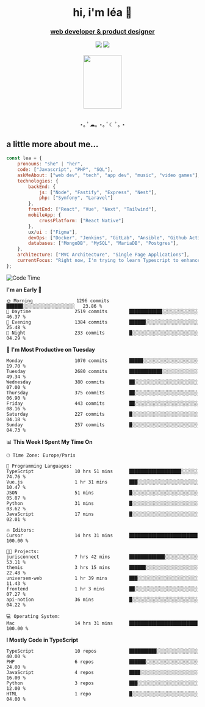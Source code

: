 <h1 align="center">hi, i'm léa 🌙</h1>
<h3 align="center"><ins>web developer & product designer</ins></h3>  
<div align="center">
  <a href="https://www.linkedin.com/in/lea-reiter22/"><img src="https://img.shields.io/badge/LinkedIn-0077B5?style=for-the-badge&logo=linkedin&logoColor=white"/></a>
  <a href="mailto:lea.reiter@outlook.fr"><img src="https://img.shields.io/badge/Contact-2A2A2A?style=for-the-badge&logo=minutemailer&logoColor=white"/></a>
</div>
<br>
  <div align="center">  <img src="https://github.com/xmnchild/xmnchild/blob/main/1702415560_StardewValleyHappyGreyCat.png" height="140" width="100"/>
</div>
<br>
  <p align="center">
                 ⋆｡ ﾟ☁︎｡ ⋆｡ ﾟ☾ ﾟ｡ ⋆
  </p>
  <h2>a little more about me...</h2>
  
```js
const lea = {
    pronouns: "she" | "her",
    code: ["Javascript", "PHP", "SQL"],
    askMeAbout: ["web dev", "tech", "app dev", "music", "video games"],
    technologies: {
        backEnd: {
            js: ["Node", "Fastify", "Express", "Nest"],
            php: ["Symfony", "Laravel"]
        },
        frontEnd: ["React", "Vue", "Next", "Tailwind"],
        mobileApp: {
            crossPlatform: ["React Native"]
        },
        ux/ui : ["Figma"],
        devOps: ["Docker", "Jenkins", "GitLab", "Ansible", "Github Actions"],
        databases: ["MongoDB", "MySQL", "MariaDB", "Postgres"],
    },
    architecture: ["MVC Architecture", "Single Page Applications"],
    currentFocus: "Right now, I'm trying to learn Typescript to enhance my Javascript development.",
};
```
<!--START_SECTION:waka-->
![Code Time](http://img.shields.io/badge/Code%20Time-294%20hrs%2014%20mins-blue)

**I'm an Early 🐤** 

```text
🌞 Morning                1296 commits        ██████░░░░░░░░░░░░░░░░░░░   23.86 % 
🌆 Daytime                2519 commits        ████████████░░░░░░░░░░░░░   46.37 % 
🌃 Evening                1384 commits        ██████░░░░░░░░░░░░░░░░░░░   25.48 % 
🌙 Night                  233 commits         █░░░░░░░░░░░░░░░░░░░░░░░░   04.29 % 
```
📅 **I'm Most Productive on Tuesday** 

```text
Monday                   1070 commits        █████░░░░░░░░░░░░░░░░░░░░   19.70 % 
Tuesday                  2680 commits        ████████████░░░░░░░░░░░░░   49.34 % 
Wednesday                380 commits         ██░░░░░░░░░░░░░░░░░░░░░░░   07.00 % 
Thursday                 375 commits         ██░░░░░░░░░░░░░░░░░░░░░░░   06.90 % 
Friday                   443 commits         ██░░░░░░░░░░░░░░░░░░░░░░░   08.16 % 
Saturday                 227 commits         █░░░░░░░░░░░░░░░░░░░░░░░░   04.18 % 
Sunday                   257 commits         █░░░░░░░░░░░░░░░░░░░░░░░░   04.73 % 
```


📊 **This Week I Spent My Time On** 

```text
🕑︎ Time Zone: Europe/Paris

💬 Programming Languages: 
TypeScript               10 hrs 51 mins      ███████████████████░░░░░░   74.76 % 
Vue.js                   1 hr 31 mins        ███░░░░░░░░░░░░░░░░░░░░░░   10.47 % 
JSON                     51 mins             █░░░░░░░░░░░░░░░░░░░░░░░░   05.87 % 
Python                   31 mins             █░░░░░░░░░░░░░░░░░░░░░░░░   03.62 % 
JavaScript               17 mins             █░░░░░░░░░░░░░░░░░░░░░░░░   02.01 % 

🔥 Editors: 
Cursor                   14 hrs 31 mins      █████████████████████████   100.00 % 

🐱‍💻 Projects: 
jurisconnect             7 hrs 42 mins       █████████████░░░░░░░░░░░░   53.11 % 
themis                   3 hrs 15 mins       ██████░░░░░░░░░░░░░░░░░░░   22.48 % 
universem-web            1 hr 39 mins        ███░░░░░░░░░░░░░░░░░░░░░░   11.43 % 
frontend                 1 hr 3 mins         ██░░░░░░░░░░░░░░░░░░░░░░░   07.27 % 
api-notion               36 mins             █░░░░░░░░░░░░░░░░░░░░░░░░   04.22 % 

💻 Operating System: 
Mac                      14 hrs 31 mins      █████████████████████████   100.00 % 
```

**I Mostly Code in TypeScript** 

```text
TypeScript               10 repos            ██████████░░░░░░░░░░░░░░░   40.00 % 
PHP                      6 repos             ██████░░░░░░░░░░░░░░░░░░░   24.00 % 
JavaScript               4 repos             ████░░░░░░░░░░░░░░░░░░░░░   16.00 % 
Python                   3 repos             ███░░░░░░░░░░░░░░░░░░░░░░   12.00 % 
HTML                     1 repo              █░░░░░░░░░░░░░░░░░░░░░░░░   04.00 % 
```




<!--END_SECTION:waka-->
